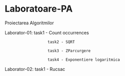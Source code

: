 # Laboratoare-PA
Proiectarea Algoritmilor

Laborator-01: task1 - Count occurrences

                       task2 - SQRT
                       
                       task3 - ZParcurgere
                       
                       task4 - Exponentiere logaritmica
                       
Laborator-02: task1 - Rucsac
                        
